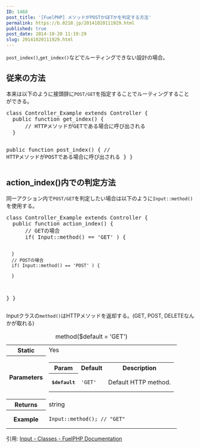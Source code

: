 ```yaml
---
ID: 1468
post_title: '[FuelPHP] メソッドがPOSTかGETかを判定する方法'
permalink: https://b.0218.jp/20141020111929.html
published: true
post_date: 2014-10-20 11:19:29
slug: 20141020111929.html
---
```

<code>post_index()</code>,<code>get_index()</code>などでルーティングできない設計の場合。
<!--more-->
<h2>従来の方法</h2>
本来は以下のように接頭辞に<code>POST/GET</code>を指定することでルーティングすることができる。
<pre class="prettyprint linenums lang-php">class Controller_Example extends Controller {
  public function get_index() {
      // HTTPメソッドがGETである場合に呼び出される
  }

  public function post_index() {
      // HTTPメソッドがPOSTである場合に呼び出される
  }
}</pre>

<h2>action_index()内での判定方法</h2>
同一アクション内で<code>POST/GET</code>を判定したい場合は以下のように<code>Input::method()</code>を使用する。
<pre class="prettyprint linenums lang-php">class Controller_Example extends Controller {
  public function action_index() {
      // GETの場合
      if( Input::method() == 'GET' ) {
          
      }
      // POSTの場合
      if( Input::method() == 'POST' ) {
          
      }
  }
}</pre>

Inputクラスの<code>method()</code>はHTTPメソッドを返却する。(GET, POST, DELETEなんかが取れる)
<table class="">
    <caption>method($default = 'GET')</caption>
    <tbody>
    <tr>
        <th class="legend">Static</th>
        <td>Yes</td>
    </tr>
    <tr>
        <th>Parameters</th>
        <td>
            <table class="parameters">
                <tbody><tr>
                    <th>Param</th>
                    <th>Default</th>
                    <th class="description">Description</th>
                </tr>
                <tr>
                    <th><kbd>$default</kbd></th>
                    <td><pre class="php"><code data-result="[object Object]" class="php"><span class="string">'GET'</span></code></pre></td>
                    <td>Default HTTP method.</td>
                </tr>
            </tbody></table>
        </td>
    </tr>
    <tr>
        <th>Returns</th>
        <td>string</td>
    </tr>
    <tr>
        <th>Example</th>
        <td>
            <pre><code data-result="[object Object]" class="php">Input::method(); <span class="comment">// "GET"</span></code></pre>
        </td>
    </tr>
    </tbody>
</table>
引用: <a href="http://fuelphp.com/docs/classes/input.html" target="_blank">Input - Classes - FuelPHP Documentation</a>